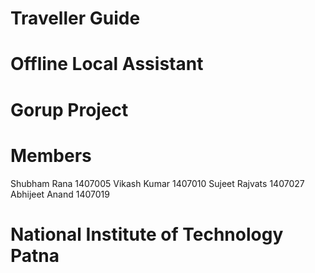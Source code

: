 # Traveller Guide
# Offline Local Assistant
# Gorup Project
# Members
  Shubham Rana 1407005
  Vikash Kumar 1407010
  Sujeet Rajvats 1407027
  Abhijeet Anand 1407019
# National Institute of Technology Patna
